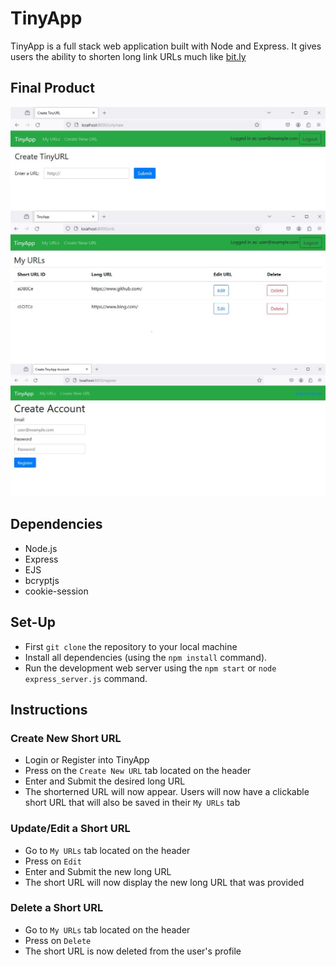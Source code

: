 # TinyApp

TinyApp is a full stack web application built with Node and Express. It gives users the ability to shorten long link URLs much like [bit.ly](https://bitly.com/) 

## Final Product
!["Create Tiny URL"](https://github.com/rlitoncs/tinyapp/blob/main/docs/create-tinyURL-page.png?raw=true)
!["TinyApp My URLs Page"](https://github.com/rlitoncs/tinyapp/blob/main/docs/urls-page.png?raw=true)
!["Register Account"](https://github.com/rlitoncs/tinyapp/blob/main/docs/register-page.png?raw=true)

## Dependencies

- Node.js
- Express
- EJS
- bcryptjs
- cookie-session

## Set-Up
- First `git clone` the repository to your local machine
- Install all dependencies (using the `npm install` command).
- Run the development web server using the `npm start` or `node express_server.js` command.

## Instructions
### Create New Short URL
- Login or Register into TinyApp
- Press on the `Create New URL` tab located on the header
- Enter and Submit the desired long URL
- The shorterned URL will now appear. Users will now have a clickable short URL that will also be saved in their `My URLs` tab

### Update/Edit a Short URL
- Go to `My URLs` tab located on the header
- Press on `Edit`
- Enter and Submit the new long URL
- The short URL will now display the new long URL that was provided

### Delete a Short URL
- Go to `My URLs` tab located on the header
- Press on `Delete`
- The short URL is now deleted from the user's profile 
